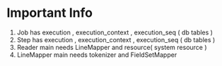 # Important Info 
1. Job has execution , execution_context , execution_seq ( db tables )
2. Step has execution , execution_context , execution_seq ( db tables )
3. Reader main needs LineMapper and resource( system resource )
4. LineMapper main needs tokenizer and FieldSetMapper 
